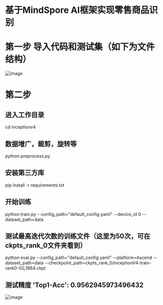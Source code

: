 # 基于MindSpore AI框架实现零售商品识别

# 第一步 导入代码和测试集（如下为文件结构）
![image](https://user-images.githubusercontent.com/67614464/142162066-251dced8-4b1c-44e2-bdd7-c1c9572b04e5.png)

# 第二步
## 进入工作目录
cd inceptionv4
## 数据增广，裁剪，旋转等
python preprocess.py
## 安装第三方库
pip install -r requirements.txt
## 开始训练
python train.py --config_path="default_config.yaml" --device_id 0  --dataset_path=data
## 测试最高迭代次数的训练文件（这里为50次，可在ckpts_rank_0文件夹看到）
python eval.py --config_path="default_config.yaml" --platform=Ascend --dataset_path=data --checkpoint_path=ckpts_rank_0/inceptionV4-train-rank0-50_1864.ckpt
## 测试精度 'Top1-Acc': 0.9562945973496432
![image](https://user-images.githubusercontent.com/67614464/142162794-13d221fc-bbbe-49fc-b33d-7ba29633ebdb.png)
